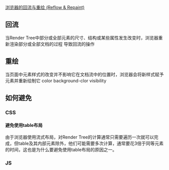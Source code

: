 [浏览器的回流与重绘 (Reflow & Repaint)](https://juejin.im/post/5a9923e9518825558251c96a?utm_source=gold_browser_extension)

## 回流 ##
当Render Tree中部分或全部元素的尺寸、结构或某些属性发生改变时，浏览器重新渲染部分或全部文档的过程
导致回流的操作


## 重绘 ##
当页面中元素样式的改变并不影响它在文档流中的位置时，浏览器会将新样式赋予元素并重新绘制它
color background-clor visibility


## 如何避免 ##
### CSS ###
#### 避免使用table布局 ####
由于浏览器使用流式布局，对Render Tree的计算通常只需要遍历一次就可以完成，但table及其内部元素除外，他们可能需要多次计算，通常要花3倍于同等元素的时间，这也是为什么要避免使用table布局的原因之一。

### JS ###